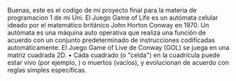 Buenas, este es el codigo de mi proyecto final para la materia de programacion 1 de mi Uni. El Juego Game of Life es un autómata celular ideado por el matemático británico John Horton Conway en 1970.
Un autómata es una máquina auto operativa que realiza una función de acuerdo con un conjunto predeterminado de instrucciones codificadas automáticamente.
El Juego Game of Live de Conway (GOL) se juega en una matriz cuadrada 2D.
• Cada cuadrado (o "celda") en la cuadrícula puede estar vivo (por ejemplo, ) o muertos (vacíos), y evolucionan de acuerdo con reglas simples específicas.
